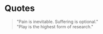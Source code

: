 # Quotes  
>"Pain is inevitable. Suffering is optional."  
>"Play is the highest form of research."


